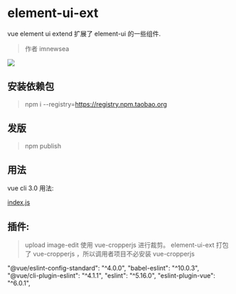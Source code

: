 # element-ui-ext
vue element ui extend
扩展了 element-ui 的一些组件.

>作者 imnewsea


![](https://gitee.com/uploads/74/1227074_imnewsea.png)

## 安装依赖包
> npm i --registry=https://registry.npm.taobao.org

## 发版
> npm publish

## 用法
vue cli 3.0 用法:

[index.js](./doc/main.js)


## 插件:

> upload
> image-edit 使用 vue-cropperjs 进行裁剪。
> element-ui-ext 打包了 vue-cropperjs ，所以调用者项目不必安装 vue-cropperjs


"@vue/eslint-config-standard": "^4.0.0",
"babel-eslint": "^10.0.3",
"@vue/cli-plugin-eslint": "^4.1.1",
"eslint": "^5.16.0",
"eslint-plugin-vue": "^6.0.1",
